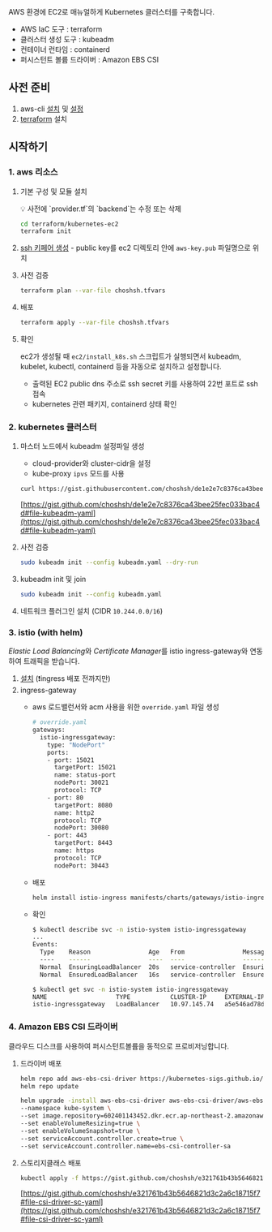AWS 환경에 EC2로 매뉴얼하게 Kubernetes 클러스터를 구축합니다.

- AWS IaC 도구 : terraform
- 클러스터 생성 도구 : kubeadm
- 컨테이너 런타임 : containerd
- 퍼시스턴트 볼륨 드라이버 : Amazon EBS CSI

## 사전 준비

1. aws-cli [설치](https://docs.aws.amazon.com/ko_kr/cli/latest/userguide/install-cliv2.html) 및 [설정](https://learn.hashicorp.com/tutorials/terraform/aws-build?in=terraform/aws-get-started#prerequisites)
2. [terraform](https://learn.hashicorp.com/tutorials/terraform/install-cli) 설치

## 시작하기

### 1. aws 리소스

1. 기본 구성 및 모듈 설치
    
    <aside>
    💡 사전에 `provider.tf`의 `backend`는 수정 또는 삭제
    
    </aside>
    
    ```bash
    cd terraform/kubernetes-ec2
    terraform init
    ```
    
2. [ssh 키페어 생성](https://www.ssh.com/academy/ssh/keygen) - public key를 ec2 디렉토리 안에 `aws-key.pub` 파일명으로 위치
3. 사전 검증
    
    ```bash
    terraform plan --var-file choshsh.tfvars
    ```
    
4. 배포
    
    ```bash
    terraform apply --var-file choshsh.tfvars
    ```
    
5. 확인
    
    ec2가 생성될 때  `ec2/install_k8s.sh` 스크립트가  실행되면서  kubeadm, kubelet, kubectl, containerd 등을 자동으로 설치하고 설정합니다.
    
    - 출력된 EC2 public dns 주소로 ssh secret 키를 사용하여 22번 포트로 ssh 접속
    - kubernetes 관련 패키지, containerd 상태 확인

### 2. kubernetes 클러스터

1. 마스터 노드에서 kubeadm 설정파일 생성
    - cloud-provider와 cluster-cidr을 설정
    - kube-proxy `ipvs` 모드를 사용
    
    ```bash
    curl https://gist.githubusercontent.com/choshsh/de1e2e7c8376ca43bee25fec033bac4d/raw/kubeadm.yaml >kubeadm.yaml
    ```
    
    [https://gist.github.com/choshsh/de1e2e7c8376ca43bee25fec033bac4d#file-kubeadm-yaml](https://gist.github.com/choshsh/de1e2e7c8376ca43bee25fec033bac4d#file-kubeadm-yaml)
    
2. 사전 검증
    
    ```bash
    sudo kubeadm init --config kubeadm.yaml --dry-run
    ```
    
3. kubeadm init 및 join
    
    ```bash
    sudo kubeadm init --config kubeadm.yaml
    ```
    
4. 네트워크 플러그인 설치 (CIDR `10.244.0.0/16`)

### 3. istio (with helm)

*Elastic Load Balancing*와 *Certificate Manager*를 istio ingress-gateway와 연동하여 트래픽을 받습니다.

1. [설치](https://istio.io/latest/docs/setup/install/helm/) (❗ingress 배포 전까지만)
2. ingress-gateway
    - aws 로드밸런서와 acm 사용을 위한 `override.yaml` 파일 생성
        
        ```bash
        # override.yaml
        gateways:
          istio-ingressgateway:
            type: "NodePort"
            ports:
            - port: 15021
              targetPort: 15021
              name: status-port
              nodePort: 30021
              protocol: TCP
            - port: 80
              targetPort: 8080
              name: http2
              protocol: TCP
              nodePort: 30080
            - port: 443
              targetPort: 8443
              name: https
              protocol: TCP
              nodePort: 30443
        ```
        
    - 배포
        
        ```bash
        helm install istio-ingress manifests/charts/gateways/istio-ingress -f override.yaml -n istio-system
        ```
        
    - 확인
        
        ```bash
        $ kubectl describe svc -n istio-system istio-ingressgateway
        ...
        Events:
          Type    Reason                Age   From                Message
          ----    ------                ----  ----                -------
          Normal  EnsuringLoadBalancer  20s   service-controller  Ensuring load balancer
          Normal  EnsuredLoadBalancer   16s   service-controller  Ensured load balancer
        
        $ kubectl get svc -n istio-system istio-ingressgateway
        NAME                   TYPE           CLUSTER-IP     EXTERNAL-IP                                                                          PORT(S)                                      AGE
        istio-ingressgateway   LoadBalancer   10.97.145.74   a5e546ad78d62418399254d6486c37b0-17e32feb74ff9e63.elb.ap-northeast-2.amazonaws.com   15021:32220/TCP,80:30950/TCP,443:31078/TCP   55s
        ```
        

### 4. Amazon EBS CSI 드라이버

클라우드 디스크를 사용하여 퍼시스턴트볼륨을 동적으로 프로비저닝합니다.

1. 드라이버 배포
    
    ```bash
    helm repo add aws-ebs-csi-driver https://kubernetes-sigs.github.io/aws-ebs-csi-driver
    helm repo update
    ```
    
    ```bash
    helm upgrade -install aws-ebs-csi-driver aws-ebs-csi-driver/aws-ebs-csi-driver \
    --namespace kube-system \
    --set image.repository=602401143452.dkr.ecr.ap-northeast-2.amazonaws.com/eks/aws-ebs-csi-driver \
    --set enableVolumeResizing=true \
    --set enableVolumeSnapshot=true \
    --set serviceAccount.controller.create=true \
    --set serviceAccount.controller.name=ebs-csi-controller-sa
    ```
    
2. 스토리지클래스 배포
    
    ```bash
    kubectl apply -f https://gist.github.com/choshsh/e321761b43b5646821d3c2a6c18715f7/raw/050eeb128038ca382d2760288a324de3bb3a71ce/csi-driver-sc.yaml
    ```
    
    [https://gist.github.com/choshsh/e321761b43b5646821d3c2a6c18715f7#file-csi-driver-sc-yaml](https://gist.github.com/choshsh/e321761b43b5646821d3c2a6c18715f7#file-csi-driver-sc-yaml)